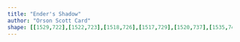 ```yaml
---
title: "Ender's Shadow"
author: "Orson Scott Card"
shape: [[1529,722],[1522,723],[1518,726],[1517,729],[1520,737],[1535,749],[1543,760],[1553,769],[1560,780],[1581,801],[1593,818],[1595,824],[1593,848],[1594,866],[1592,910],[1592,958],[1590,988],[1591,1072],[1588,1186],[1589,1259],[1587,1269],[1586,1320],[1587,1375],[1585,1419],[1585,1476],[1587,1495],[1584,1606],[1577,1663],[1577,1701],[1579,1706],[1584,1710],[1596,1715],[1678,1719],[1736,1718],[1741,1715],[1743,1709],[1744,1645],[1746,1639],[1747,1603],[1749,1492],[1753,1455],[1754,1392],[1758,1309],[1758,1270],[1761,1231],[1761,1155],[1766,1074],[1767,1022],[1769,1012],[1771,928],[1773,915],[1775,852],[1774,825],[1776,813],[1774,805],[1771,801],[1741,771],[1738,770],[1730,762],[1718,756],[1702,743],[1682,731],[1670,726],[1663,726],[1650,729],[1650,739],[1647,745],[1645,747],[1638,748],[1610,725],[1597,722]]
---
```

